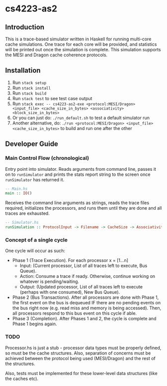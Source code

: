 # cs4223-as2

## Introduction
This is a trace-based simulator written in Haskell for running multi-core cache simulations. One trace for each core will be provided, and statistics will be printed out once the simulation is complete. This simulation supports the MESI and Dragon cache coherence protocols. 

## Installation
1. Run `stack setup`
2. Run `stack install`
3. Run `stack build`
4. Run `stack test` to see test case output
5. Run `stack exec -- cs4223-as2-exe <protocol:MESI/Dragon> <input_file> <cache_size_in_bytes> <associativity> <block_size_in_bytes>`
6. Or you can just do: `./run_default.sh` to test a default simulator run
7. Another alternative, do: `./run <protocol:MESI/Dragon> <input_file> <cache_size_in_bytes>` to build and run one after the other


## Developer Guide
### Main Control Flow (chronological)
Entry point into simulator. Reads arguments from command line, passes it on to `runSimulator` and prints the stats report string to the screen once `runSimulator` has returned it. <br>
```haskell
-- Main.hs
main :: IO()
```

Receives the command line arguments as strings, reads the trace files required, initializes the processors, and runs them until they are done and all traces are exhausted.
```haskell
-- Simulator.hs
runSimulation :: ProtocolInput -> Filename -> CacheSize -> Associativity -> BlockSize -> IO String
```


### Concept of a single cycle
One cycle will occur as such:
- Phase 1 (Trace Execution). For each processor x = [1...n]
    - Input:  (Current processor, List of all traces left to execute, Bus Queue). 
    - Action: Consume a trace if ready. Otherwise, continue working on whatever is pending/waiting.
    - Output: (Updated processor, List of all traces left to execute (perhaps with one consumed), New Bus Queue).
- Phase 2 (Bus Transactions). After all processors are done with Phase 1, the first event on the bus is dequeued IF there are no pending events on the bus right now (e.g. read miss and memory is being accessed). Then, all processors respond to this bus event on this cycle if able.
- Phase 3 (Completion). After Phases 1 and 2, the cycle is complete and Phase 1 begins again.

### TODO
Processor.hs is just a stub - processor data types must be properly defined, so must be the cache structures. Also, separation of concerns must be achieved between the protocol being used (MESI/Dragon) and the rest of the structures. 

Also, tests must be implemented for these lower-level data structures (like the caches etc).


